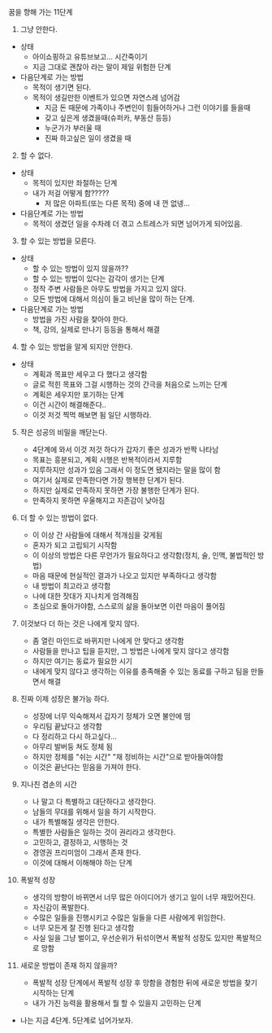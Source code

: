 꿈을 향해 가는 11단계

1. 그냥 안한다.
  - 상태
    - 아이쇼핑하고 유튜브보고... 시간죽이기
    - 지금 그대로 괜찮아 라는 말이 제일 위험한 단계
  - 다음단계로 가는 방법
    - 목적이 생기면 된다.
    - 목적이 생길만한 이벤트가 있으면 자연스레 넘어감
        - 지금 돈 때문에 가족이나 주변인이 힘들어하거나 그런 이야기를 들을때
        - 갖고 싶은게 생겼을때(슈퍼카, 부동산 등등)
        - 누군가가 부러울 때
        - 진짜 하고싶은 일이 생겼을 때

2. 할 수 없다.
  - 상태
    - 목적이 있지만 좌절하는 단계
    - 내가 저걸 어떻게 함?????
	  - 저 많은 아파트(또는 다른 목적) 중에 내 껀 없넹...
  - 다음단계로 가는 방법
    - 목적이 생겼던 일을 수차례 더 겪고 스트레스가 되면 넘어가게 되어있음.

3. 할 수 있는 방법을 모른다.
  - 상태
	  - 할 수 있는 방법이 있지 않을까??
	  - 할 수 있는 방법이 있다는 감각이 생기는 단계
	  - 정작 주변 사람들은 아무도 방법을 가지고 있지 않다.
	  - 모든 방법에 대해서 의심이 들고 비난을 많이 하는 단계.
  - 다음단계로 가는 방법
    - 방법을 가진 사람을 찾아야 한다.
    - 책, 강의, 실제로 만나기 등등을 통해서 해결 

4. 할 수 있는 방법을 알게 되지만 안한다.
	
- 상태
	- 계획과 목표만 세우고 다 했다고 생각함
	- 글로 적힌 목표와 그걸 시행하는 것의 간극을 처음으로 느끼는 단계
	- 계획은 세우지만 포기하는 단계
	- 이건 시간이 해결해준다..
	- 이것 저것 찍먹 해보면 됨 일단 시행하라.

5. 작은 성공의 비밀을 깨닫는다.
	- 4단계에 와서 이것 저것 하다가 갑자기 좋은 성과가 반짝 나타남
	- 목표는 흥분되고, 계획 시행은 반복적이라서 지루함
	- 지루하지만 성과가 있음 그래서 이 정도면 됐지라는 말을 많이 함
	- 여기서 실제로 만족한다면 가장 행복한 단계가 된다.
	- 하지만 실제로 만족하지 못하면 가장 불행한 단계가 된다.
	- 만족하지 못하면 우울해지고 자존감이 낮아짐

6. 더 할 수 있는 방법이 없다.
	- 이 이상 간 사람들에 대해서 적개심을 갖게됨
	- 혼자가 되고 고립되기 시작함
	- 이 이상의 방법은 다른 무언가가 필요하다고 생각함(정치, 술, 인맥, 불법적인 방법)
	- 마음 때문에 현실적인 결과가 나오고 있지만 부족하다고 생각함
	- 내 방법이 최고라고 생각함
	- 나에 대한 잣대가 지나치게 엄격해짐
	- 초심으로 돌아가야함, 스스로의 삶을 돌아보면 이런 마음이 풀어짐

7. 이것보다 더 하는 것은 나에게 맞지 않다.
	- 좀 열린 마인드로 바뀌지만 나에게 안 맞다고 생각함
	- 사람들을 만나고 팁을 듣지만, 그 방법은 나에게 맞지 않다고 생각함
	- 하지만 여기는 동료가 필요한 시기
	- 내에게 맞지 않다고 생각하는 이유를 충족해줄 수 있는 동료를 구하고 팀을 만들면서 해결

8. 진짜 이제 성장은 불가능 하다.
	- 성장에 너무 익숙해져서 갑자기 정체가 오면 불안에 떰
	- 우리팀 끝났다고 생각함
	- 다 정리하고 다시 하고싶다...
	- 아무리 발버둥 쳐도 정체 됨
	- 하지만 정체를 "쉬는 시간" "재 정비하는 시간"으로 받아들여야함
	- 이것은 끝난다는 믿음을 가져야 한다.

9. 지나친 겸손의 시간
	- 나 말고 다 특별하고 대단하다고 생각한다.
	- 남들의 무대를 위해서 일을 하기 시작한다.
	- 내가 특별해질 생각은 안한다.
	- 특별한 사람들은 일하는 것이 권리라고 생각한다.
	- 고민하고, 결정하고, 시행하는 것
	- 경영권 프리미엄이 그래서 존재 한다.
	- 이것에 대해서 이해해야 하는 단계

10. 폭발적 성장
	- 생각의 방향이 바뀌면서 너무 많은 아이디어가 생기고 일이 너무 재밌어진다.
	- 자신감이 폭발한다.
	- 수많은 일들을 진행시키고 수많은 일들을 다른 사람에게 위임한다.
	- 너무 모든게 잘 진행 된다고 생각함
	- 사실 일을 그냥 벌이고, 우선순위가 뒤섞이면서 폭발적 성장도 있지만 폭발적으로 망함

1. 새로운 방법이 존재 하지 않을까?
	- 폭발적 성장 단계에서 폭발적 성장 후 망함을 경험한 뒤에 새로운 방법을 찾기 시작하는 단계
	- 내가 가진 능력을 활용해서 뭘 할 수 있을지 고민하는 단계

- 나는 지금 4단계. 5단계로 넘어가보자.
